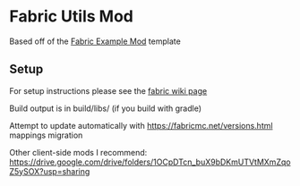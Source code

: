 # Fabric Utils Mod
Based off of the [Fabric Example Mod](https://github.com/FabricMC/fabric-example-mod/) template
## Setup

For setup instructions please see the [fabric wiki page](https://fabricmc.net/wiki/tutorial:setup)

Build output is in build/libs/ (if you build with gradle)

Attempt to update automatically with
https://fabricmc.net/versions.html mappings migration

Other client-side mods I recommend:
https://drive.google.com/drive/folders/1OCpDTcn_buX9bDKmUTVtMXmZqoZ5ySOX?usp=sharing